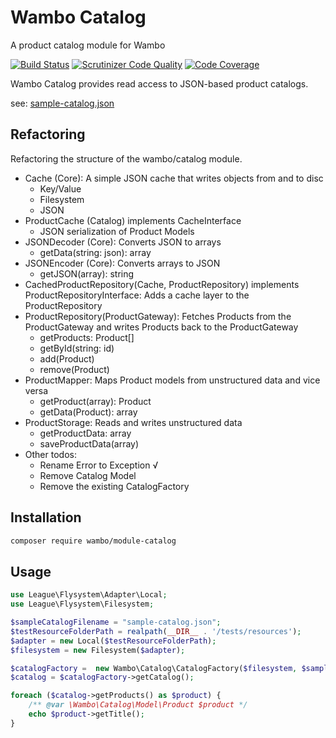 # Wambo Catalog

A product catalog module for Wambo

[![Build Status](https://scrutinizer-ci.com/g/wambo-co/module-catalog/badges/build.png?b=develop)](https://scrutinizer-ci.com/g/wambo-co/module-catalog/build-status/develop) [![Scrutinizer Code Quality](https://scrutinizer-ci.com/g/wambo-co/module-catalog/badges/quality-score.png?b=develop)](https://scrutinizer-ci.com/g/wambo-co/module-catalog/?branch=develop) [![Code Coverage](https://scrutinizer-ci.com/g/wambo-co/module-catalog/badges/coverage.png?b=develop)](https://scrutinizer-ci.com/g/wambo-co/module-catalog/?branch=develop)

Wambo Catalog provides read access to JSON-based product catalogs.

see: [sample-catalog.json](tests/resources/sample-catalog.json)

## Refactoring

Refactoring the structure of the wambo/catalog module.

- Cache (Core): A simple JSON cache that writes objects from and to disc
    - Key/Value
    - Filesystem
    - JSON
- ProductCache (Catalog) implements CacheInterface
    - JSON serialization of Product Models
- JSONDecoder (Core): Converts JSON to arrays
    - getData(string: json): array
- JSONEncoder (Core): Converts arrays to JSON
    - getJSON(array): string
- CachedProductRepository(Cache, ProductRepository) implements ProductRepositoryInterface: Adds a cache layer to the ProductRepository
- ProductRepository(ProductGateway): Fetches Products from the ProductGateway and writes Products back to the ProductGateway
    - getProducts: Product[]
    - getById(string: id)
    - add(Product)
    - remove(Product)
- ProductMapper: Maps Product models from unstructured data and vice versa
     - getProduct(array): Product
     - getData(Product): array
- ProductStorage: Reads and writes unstructured data
    - getProductData: array
    - saveProductData(array)
- Other todos:
    - Rename Error to Exception √
    - Remove Catalog Model
    - Remove the existing CatalogFactory

## Installation

```bash
composer require wambo/module-catalog
```

## Usage

```php
use League\Flysystem\Adapter\Local;
use League\Flysystem\Filesystem;

$sampleCatalogFilename = "sample-catalog.json";
$testResourceFolderPath = realpath(__DIR__ . '/tests/resources');
$adapter = new Local($testResourceFolderPath);
$filesystem = new Filesystem($adapter);

$catalogFactory =  new Wambo\Catalog\CatalogFactory($filesystem, $sampleCatalogFilename);
$catalog = $catalogFactory->getCatalog();

foreach ($catalog->getProducts() as $product) {
    /** @var \Wambo\Catalog\Model\Product $product */
    echo $product->getTitle();
}
```